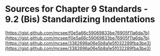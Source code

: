 # Sources for Chapter 9 Standards - 9.2 (Bis) Standardizing Indentations

[https://gist.github.com/mcsee/f0e5a66c59069833be76905f11a6da7b](https://gist.github.com/mcsee/f0e5a66c59069833be76905f11a6da7b)
[https://gist.github.com/mcsee/3382696a06e5b8a1e5f032289fba3be3](https://gist.github.com/mcsee/3382696a06e5b8a1e5f032289fba3be3)